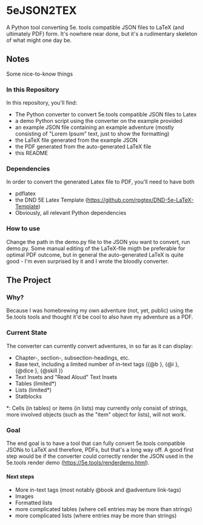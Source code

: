 # 5eJSON2TEX
A Python tool converting 5e. tools compatible JSON files to LaTeX (and ultimately PDF) form.
It's nowhere near done, but it's a rudimentary skeleton of what might one day be.
## Notes
Some nice-to-know things
### In this Repository
In this repository, you'll find:
- The Python converter to convert 5e.tools compatible JSON files to Latex
- a demo Python script using the converter on the example provided
- an example JSON file containing an example adventure (mostly consisting of "Lorem Ipsum" text, just to show the formatting)
- the LaTeX file generated from the example JSON
- the PDF generated from the auto-generated LaTeX file
- this README
### Dependencies
In order to convert the generated Latex file to PDF, you'll need to have both
- pdflatex
- the DND 5E Latex Template (https://github.com/rpgtex/DND-5e-LaTeX-Template)
- Obviously, all relevant Python dependencies
### How to use
Change the path in the demo.py file to the JSON you want to convert, run demo.py.
Some manual editing of the LaTeX-file migth be preferable for optimal PDF outcome, but in general the auto-generated LaTeX is quite good - I'm even surprised by it and I wrote the bloodly converter.
## The Project
### Why?
Because I was homebrewing my own adventure (not, yet, public) using the 5e.tools tools and thought it'd be cool to also have my adventure as a PDF.
### Current State
The converter can currently convert adventures, in so far as it can display:
- Chapter-, section-, subsection-headings, etc.
- Base text, including a limited number of in-text tags ({@b }, {@i }, {@dice }, {@skill })
- Text Insets and "Read Aloud" Text Insets 
- Tables (limited*)
- Lists (limited*)
- Statblocks

*: Cells (in tables) or items (in lists) may currently only consist of strings, more involved objects (such as the "item" object for lists), will not work.
### Goal
The end goal is to have a tool that can fully convert 5e.tools compatible JSONs to LaTeX and therefore, PDFs, but that's a long way off.
A good first step would be if the converter could correctly render the JSON used in the 5e.tools render demo (https://5e.tools/renderdemo.html).
#### Next steps
- More in-text tags (most notably @book and @adventure link-tags)
- Images
- Formatted lists
- more complicated tables (where cell entries may be more than strings)
- more complicated lists (where entries may be more than strings)